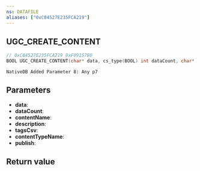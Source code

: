 ```yaml
---
ns: DATAFILE
aliases: ["0xC84527E235FCA219"]
---
```

## UGC_CREATE_CONTENT

```c
// 0xC84527E235FCA219 0xF09157B0
BOOL UGC_CREATE_CONTENT(char* data, cs_type(BOOL) int dataCount, char* contentName, char* description, char* tagsCsv, char* contentTypeName, BOOL publish);
```

```
NativeDB Added Parameter 8: Any p7
```

## Parameters
* **data**: 
* **dataCount**: 
* **contentName**: 
* **description**: 
* **tagsCsv**: 
* **contentTypeName**: 
* **publish**: 

## Return value
